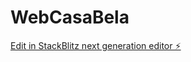 # WebCasaBela

[Edit in StackBlitz next generation editor ⚡️](https://stackblitz.com/~/github.com/dairdev/WebCasaBela)